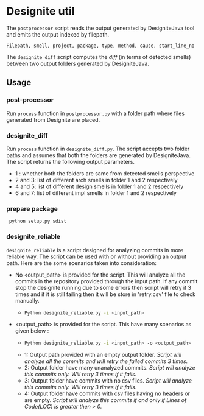 # Designite util

The `postprocessor` script reads the output generated by DesigniteJava tool
and emits the output indexed by filepath.

```
Filepath, smell, project, package, type, method, cause, start_line_no
```

The `designite_diff` script computes the _diff_ (in terms of detected smells) between two output folders generated by DesigniteJava.

## Usage

### post-processor

Run `process` function in `postprocessor.py` with a folder path where files generated from Designite are placed.

### designite_diff

Run `process` function in `designite_diff.py`. The script accepts two folder paths and assumes that both the folders are generated by DesigniteJava. The script returns the following output parameters.

- 1 : whether both the folders are same from detected smells perspective
- 2 and 3: list of different arch smells in folder 1 and 2 respectively
- 4 and 5: list of different design smells in folder 1 and 2 respectively
- 6 and 7: list of different impl smells in folder 1 and 2 respectively

### prepare package
```shell
 python setup.py sdist
```

### designite_reliable

`designite_reliable` is a script designed for analyzing commits in more reliable way. The script can be used with or without providing an output path. Here are the some scenarios taken into consideration:

- No <output_path> is provided for the script. This will analyze all the commits in the repository provided through the input path. If any commit stop the designite running due to some errors then script will retry it 3 times and if it is still failing then it will be store in 'retry.csv' file to check manually.

  - ```bash
    Python designite_reliable.py -i <input_path>
    ```

- <output_path> is provided for the script. This have many scenarios as given below :
  - ```bash
    Python designite_reliable.py -i <input_path> -o <output_path>
    ```
  - 1: Output path provided with an empty output folder. _Script will analyze all the commits and will retry the failed commits 3 times._
  - 2: Output folder have many unanalyzed commits. _Script will analyze this commits only. Will retry 3 times if it fails._
  - 3: Output folder have commits with no csv files. _Script will analyze this commits only. Will retry 3 times if it fails._
  - 4: Output folder have commits with csv files having no headers or are empty. _Script will analyze this commits if and only if Lines of Code(LOC) is greater then > 0._
